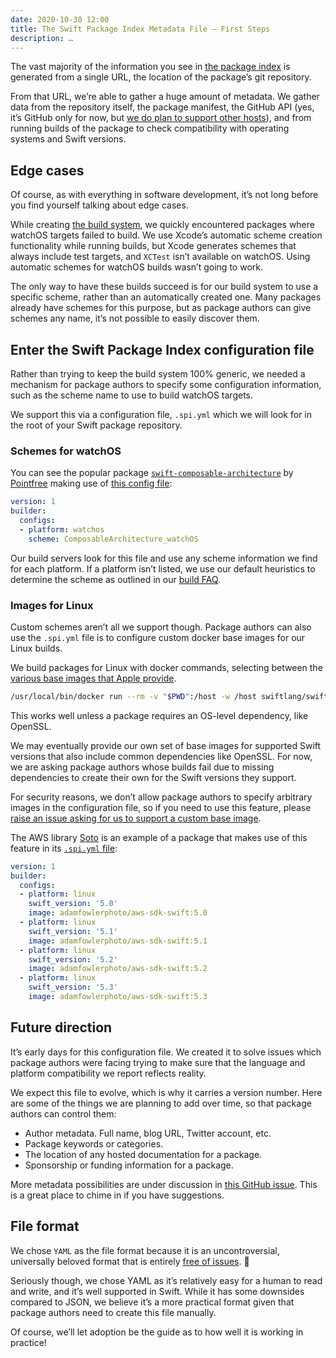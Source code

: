 ```yaml
---
date: 2020-10-30 12:00
title: The Swift Package Index Metadata File – First Steps
description: …
---
```


The vast majority of the information you see in [the package index](https://swiftpackageindex.com) is generated from a single URL, the location of the package’s git repository.

From that URL, we’re able to gather a huge amount of metadata. We gather data from the repository itself, the package manifest, the GitHub API (yes, it’s GitHub only for now, but [we do plan to support other hosts](https://github.com/SwiftPackageIndex/SwiftPackageIndex-Server/issues/485)), and from running builds of the package to check compatibility with operating systems and Swift versions.

## Edge cases

Of course, as with everything in software development, it’s not long before you find yourself talking about edge cases. 

While creating [the build system](posts/launching-language-and-platform-package-compatibility), we quickly encountered packages where watchOS targets failed to build. We use Xcode’s automatic scheme creation functionality while running builds, but Xcode generates schemes that always include test targets, and `XCTest` isn’t available on watchOS. Using automatic schemes for watchOS builds wasn’t going to work.

The only way to have these builds succeed is for our build system to use a specific scheme, rather than an automatically created one. Many packages already have schemes for this purpose, but as package authors can give schemes any name, it’s not possible to easily discover them.

## Enter the Swift Package Index configuration file

Rather than trying to keep the build system 100% generic, we needed a mechanism for package authors to specify some configuration information, such as the scheme name to use to build watchOS targets.

We support this via a configuration file, `.spi.yml` which we will look for in the root of your Swift package repository.

### Schemes for watchOS

You can see the popular package [`swift-composable-architecture`][1] by [Pointfree][2] making use of [this config file][3]:

```yaml
version: 1
builder:
  configs:
  - platform: watchos
    scheme: ComposableArchitecture_watchOS
```

Our build servers look for this file and use any scheme information we find for each platform. If a platform isn’t listed, we use our default heuristics to determine the scheme as outlined in our [build FAQ][4].

### Images for Linux

Custom schemes aren’t all we support though. Package authors can also use the `.spi.yml` file is to configure custom docker base images for our Linux builds.

We build packages for Linux with docker commands, selecting between the [various base images that Apple provide](https://hub.docker.com/r/swiftlang/swift).

```bash
/usr/local/bin/docker run --rm -v "$PWD":/host -w /host swiftlang/swift:5.2.4 swift build --enable-test-discovery
```

This works well unless a package requires an OS-level dependency, like OpenSSL.

We may eventually provide our own set of base images for supported Swift versions that also include common dependencies like OpenSSL. For now, we are asking package authors whose builds fail due to missing dependencies to create their own for the Swift versions they support.

For security reasons, we don’t allow package authors to specify arbitrary images in the configuration file, so if you need to use this feature, please [raise an issue asking for us to support a custom base image](https://github.com/SwiftPackageIndex/SwiftPackageIndex-Server/issues/new).

The AWS library [Soto][5] is an example of a package that makes use of this feature in its [`.spi.yml` file][6]:

```yaml
version: 1
builder:
  configs:
  - platform: linux
    swift_version: '5.0'
    image: adamfowlerphoto/aws-sdk-swift:5.0
  - platform: linux
    swift_version: '5.1'
    image: adamfowlerphoto/aws-sdk-swift:5.1
  - platform: linux
    swift_version: '5.2'
    image: adamfowlerphoto/aws-sdk-swift:5.2
  - platform: linux
    swift_version: '5.3'
    image: adamfowlerphoto/aws-sdk-swift:5.3
```

## Future direction

It’s early days for this configuration file. We created it to solve issues which package authors were facing trying to make sure that the language and platform compatibility we report reflects reality.

We expect this file to evolve, which is why it carries a version number. Here are some of the things we are planning to add over time, so that package authors can control them:

- Author metadata. Full name, blog URL, Twitter account, etc.
- Package keywords or categories.
- The location of any hosted documentation for a package.
- Sponsorship or funding information for a package.

More metadata possibilities are under discussion in [this GitHub issue][7]. This is a great place to chime in if you have suggestions.

## File format

We chose `YAML` as the file format because it is an uncontroversial, universally beloved format that is entirely [free of issues][8]. 😬

Seriously though, we chose YAML as it’s relatively easy for a human to read and write, and it’s well supported in Swift. While it has some downsides compared to JSON, we believe it’s a more practical format given that package authors need to create this file manually.

Of course, we’ll let adoption be the guide as to how well it is working in practice!

[1]:	https://github.com/pointfreeco/swift-composable-architecture
[2]:	https://www.pointfree.co
[3]:	https://github.com/pointfreeco/swift-composable-architecture/blob/main/.spi.yml
[4]:	https://swiftpackageindex.com/docs/builds#built-how
[5]:	https://swiftpackageindex.com/soto-project/soto
[6]:	https://github.com/soto-project/soto/blob/main/.spi.yml
[7]:	https://github.com/SwiftPackageIndex/SwiftPackageIndex-Server/issues/435
[8]:	https://www.arp242.net/yaml-config.html
